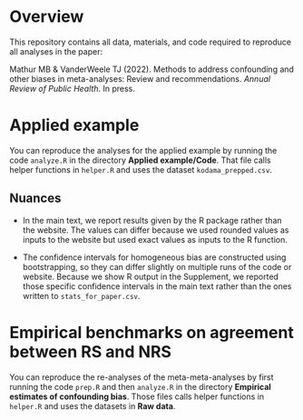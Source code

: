 
# Overview

This repository contains all data, materials, and code required to reproduce all analyses in the paper:

Mathur MB & VanderWeele TJ (2022). Methods to address confounding and other biases in meta-analyses: Review and recommendations. *Annual Review of Public Health*. In press.

# Applied example

You can reproduce the analyses for the applied example by running the code `analyze.R` in the directory **Applied example/Code**. That file calls helper functions in `helper.R` and uses the dataset `kodama_prepped.csv`.

## Nuances

* In the main text, we report results given by the R package rather than the website. The values can differ because we used rounded values as inputs to the website but used exact values as inputs to the R function.

* The confidence intervals for homogeneous bias are constructed using bootstrapping, so they can differ slightly on multiple runs of the code or website. Because we show R output in the Supplement, we reported those specific confidence intervals in the main text rather than the ones written to `stats_for_paper.csv`.

# Empirical benchmarks on agreement between RS and NRS

You can reproduce the re-analyses of the meta-meta-analyses by first running the code `prep.R` and then `analyze.R` in the directory **Empirical estimates of confounding bias**. Those files calls helper functions in `helper.R` and uses the datasets in **Raw data**.